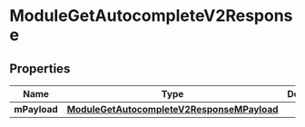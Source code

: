 
# ModuleGetAutocompleteV2Response

## Properties
| Name | Type | Description | Notes |
| ------------ | ------------- | ------------- | ------------- |
| **mPayload** | [**ModuleGetAutocompleteV2ResponseMPayload**](ModuleGetAutocompleteV2ResponseMPayload.md) |  |  |



